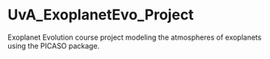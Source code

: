 # UvA_ExoplanetEvo_Project
Exoplanet Evolution course project modeling the atmospheres of exoplanets using the PICASO package.
